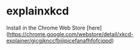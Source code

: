 explainxkcd
===========
Install in the Chrome Web Store [here] (https://chrome.google.com/webstore/detail/xkcd-explainer/gicgjknccfbjiipicefanafhfofcjppd)
